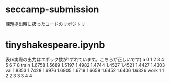# seccamp-submission
課題提出時に扱ったコードのリポジトリ

# tinyshakespeare.ipynb
表(※実際の出力はエポック数が1ずれています。こちらが正しいです)
a
	0	1	2	3	4	5	6	7	8
train	1.6758	1.5689	1.5197	1.4982	1.4744	1.4527	1.4521	1.4427	1.4303
val	1.8353	1.7428	1.6976	1.6905	1.6719	1.6659	1.6452	1.6406	1.6326
work	1	1	2	2	3	3	3	4	4
